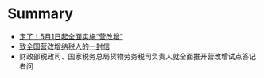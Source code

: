 # Summary

* [定了！5月1日起全面实施“营改增” ](ding_le_ff01_5_yue_1_ri_qi_quan_mian_shi_shi_201c_.md)
* [致全国营改增纳税人的一封信 ](zhi_quan_guo_ying_gai_zeng_na_shui_ren_de_yi_feng_.md)
* 财政部税政司、国家税务总局货物劳务税司负责人就全面推开营改增试点答记者问

